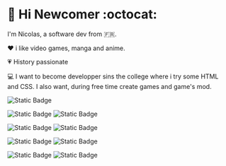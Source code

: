 # :wave: Hi Newcomer :octocat:

I'm Nicolas, a software dev from :fr:.

:heart: i like video games, manga and anime.

:heartpulse: History passionate

:computer: I want to become developper sins the college where i try some HTML and CSS. I also want, during free time create games and game's mod.

![Static Badge](https://img.shields.io/badge/VisualStudioCode-blue?style=flat&logo=VisualStudioCode&logoColor=blue&labelColor=grey) 

![Static Badge](https://img.shields.io/badge/GitHub-black?style=flat&logo=GitHub&logoColor=black&labelColor=grey)
![Static Badge](https://img.shields.io/badge/Git-orange?style=flat&logo=Git&logoColor=orange&labelColor=grey)


![Static Badge](https://img.shields.io/badge/CSS3-blue?style=flat&logo=CSS3&logoColor=blue&labelColor=grey)
![Static Badge](https://img.shields.io/badge/HTML5-orange?style=flat&logo=HTML5&logoColor=orange&labelColor=grey)

![Static Badge](https://img.shields.io/badge/C%2B%2B-blue?style=flat&logo=C%2B%2B&logoColor=white&labelColor=blue)
![Static Badge](https://img.shields.io/badge/Python-blue?style=flat&logo=Python&logoColor=orange-blue&labelColor=grey)

![Static Badge](https://img.shields.io/badge/MySQL-blue?style=flat&logo=MySQL&logoColor=orange&labelColor=grey)
![Static Badge](https://img.shields.io/badge/MariaDB-blue?style=flat&logo=MariaDB&logoColor=orange&labelColor=grey)
